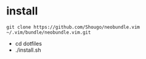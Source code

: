 # install

    git clone https://github.com/Shougo/neobundle.vim ~/.vim/bundle/neobundle.vim.git

- cd dotfiles
- ./install.sh
